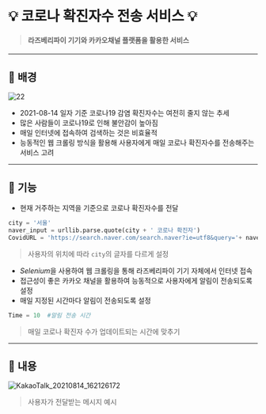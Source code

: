 # :bulb: 코로나 확진자수 전송 서비스 :bulb:
>#### 라즈베리파이 기기와 카카오채널 플랫폼을 활용한 서비스
_____________
## :dizzy: 배경
![22](https://user-images.githubusercontent.com/86276347/129439430-d93fc905-4c96-4a21-8ac6-da590b16ae35.JPG)

* 2021-08-14 일자 기준 코로나19 감염 확진자수는 여전히 줄지 않는 추세
* 많은 사람들이 코로나19로 인해 불안감이 높아짐
* 매일 인터넷에 접속하여 검색하는 것은 비효율적
* 능동적인 웹 크롤링 방식을 활용해 사용자에게 매일 코로나 확진자수를 전송해주는 서비스 고려
________
## :dizzy: 기능
* 현재 거주하는 지역을 기준으로 코로나 확진자수를 전달
```python
city = '서울'
naver_input = urllib.parse.quote(city + ' 코로나 확진자')
CovidURL = 'https://search.naver.com/search.naver?ie=utf8&query='+ naver_input
```
>사용자의 위치에 따라 ```city```의 글자를 다르게 설정
* *Selenium*을 사용하여 웹 크롤링을 통해 라즈베리파이 기기 자체에서 인터넷 접속
* 접근성이 좋은 카카오 채널을 활용하여 능동적으로 사용자에게 알림이 전송되도록 설정
* 매일 지정된 시간마다 알림이 전송되도록 설정
```python
Time = 10  #알림 전송 시간
```
>매일 코로나 확진자 수가 업데이트되는 시간에 맞추기
__________
## :dizzy: 내용
![KakaoTalk_20210814_162126172](https://user-images.githubusercontent.com/86276347/129438621-d11b5785-eab6-4ec6-810e-5b99a4408b9d.jpg)
>사용자가 전달받는 메시지 예시
